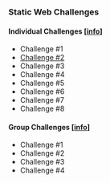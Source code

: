 ### Static Web Challenges

#### Individual Challenges [[info](SP_INDIVIDUAL_CHALLENGES.md)]

- Challenge #1
- [Challenge #2](i02.png)
- Challenge #3
- Challenge #4
- Challenge #5
- Challenge #6
- Challenge #7
- Challenge #8

#### Group Challenges [[info](SP_TEAM_CHALLENGES.md)]

- Challenge #1
- Challenge #2
- Challenge #3
- Challenge #4
